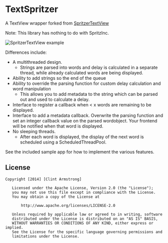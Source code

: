 TextSpritzer
============

A TextView wrapper forked from [SpritzerTextView](https://github.com/andrewgiang/SpritzerTextView)

Note: This library has nothing to do with SpritzInc.

![SpritzerTextView example](http://i.imgur.com/mkeViYY.gif)

Differences include:

- A multithreaded design.
    - Strings are parsed into words and delay is calculated in a separate thread, while already calculated words are being displayed.
- Ability to add strings so the end of the queue
- Ability to override the parsing function for custom delay calculation and word manipulation
    - This allows you to add metadata to the string which can be parsed out and used to calculate a delay.
- Interface to register a callback when < x words are remaining to be displayed.
- Interface to add a metadata callback. Overwrite the parsing function and set an integer callback value on the parsed wordobject. Your frontend will be notified when that word is displayed.
- No sleeping threads.
    - After each word is displayed, the display of the next word is scheduled using a ScheduledThreadPool.

See the included sample app for how to implement the various features.

License
------------
```
Copyright [2014] [Clint Armstrong]

   Licensed under the Apache License, Version 2.0 (the "License");
   you may not use this file except in compliance with the License.
   You may obtain a copy of the License at

       http://www.apache.org/licenses/LICENSE-2.0

   Unless required by applicable law or agreed to in writing, software
   distributed under the License is distributed on an "AS IS" BASIS,
   WITHOUT WARRANTIES OR CONDITIONS OF ANY KIND, either express or implied.
   See the License for the specific language governing permissions and
   limitations under the License.
```